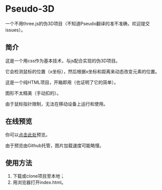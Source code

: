 # Pseudo-3D
一个不用three.js的伪3D项目（不知道Pseudo翻译的准不准确，欢迎提交issues）。

## 简介
这是一个用css作为基本技术，与js配合实现的伪3D项目。

它会检测鼠标的位置（x坐标），然后根据x坐标和距离来动态改变元素的位置。

这是一个纯HTML项目，开箱即用（也证明了它的简单）。

图形不太精美（手动扣的）。

由于鼠标指针限制，无法在移动设备上运行和使用。

## 在线预览
你可以[点击此处](https://yaoying2012.github.io/Pseudo-3D)预览。

由于预览由Github托管，图片加载速度可能略慢。

## 使用方法
1. 下载或clone项目至本地；
2. 用浏览器打开index.html。